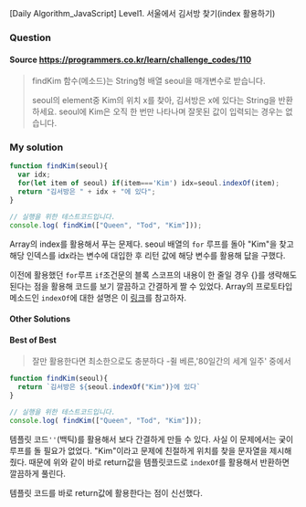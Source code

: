 [Daily Algorithm_JavaScript] Level1. 서울에서 김서방 찾기(index 활용하기)

### Question

#### Source https://programmers.co.kr/learn/challenge_codes/110

> findKim 함수(메소드)는 String형 배열 seoul을 매개변수로 받습니다.
>
> seoul의 element중 Kim의 위치 x를 찾아, 김서방은 x에 있다는 String을 반환하세요.
> seoul에 Kim은 오직 한 번만 나타나며 잘못된 값이 입력되는 경우는 없습니다.

### My solution

```javascript
function findKim(seoul){
  var idx;
  for(let item of seoul) if(item==='Kim') idx=seoul.indexOf(item);
  return "김서방은 " + idx + "에 있다";
}

// 실행을 위한 테스트코드입니다.
console.log( findKim(["Queen", "Tod", "Kim"]));
```

Array의 index를 활용해서 푸는 문제다. seoul 배열의 ```for``` 루프를 돌아 "Kim"을 찾고 해당 인덱스를 idx라는 변수에 대입한 후 리턴 값에 해당 변수를 활용해 닶을 구했다. 

이전에 활용했던 ```for```루프 ```if```조건문의 블록 스코프의 내용이 한 줄일 경우 {}를 생략해도 된다는 점을 활용해 코드를 보기 깔끔하고 간결하게 짤 수 있었다.  Array의 프로토타입 메소드인 ```indexOf```에 대한 설명은 이 [링크](https://developer.mozilla.org/ko/docs/Web/JavaScript/Reference/Global_Objects/Array/indexOf)를 참고하자.

#### Other Solutions

#### Best of Best

> 잘만 활용한다면 최소한으로도 충분하다 -쥘 베른,'80일간의 세계 일주' 중에서

```javascript
function findKim(seoul){
  return `김서방은 ${seoul.indexOf("Kim")}에 있다`
}

// 실행을 위한 테스트코드입니다.
console.log( findKim(["Queen", "Tod", "Kim"]));
```

템플릿 코드```''```(백틱)를 활용해서 보다 간결하게 만들 수 있다. 사실 이 문제에서는 궂이 루프를 돌 필요가 없었다. "Kim"이라고 문제에 친절하게 위치를 찾을 문자열을 제시해 줬다. 때문에 위와 같이 바로 return값을 템플릿코드로 ```indexOf```를 활용해서 반환하면 깔끔하게 풀린다.

템플릿 코드를 바로 return값에 활용한다는 점이 신선했다.  